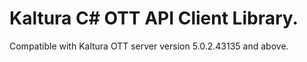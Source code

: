 # Kaltura C# OTT API Client Library.
Compatible with Kaltura OTT server version 5.0.2.43135 and above.
